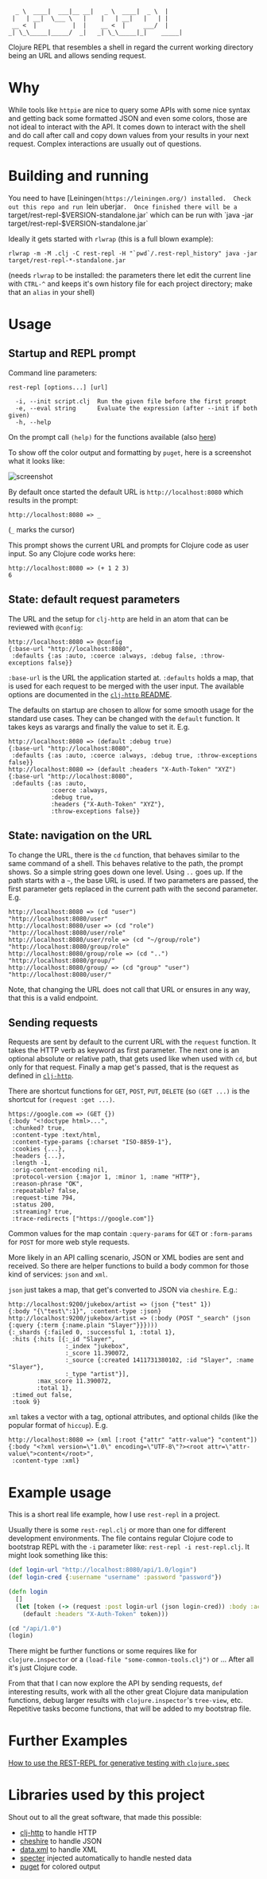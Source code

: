       _ \  ____|  ___|__ __|   _ \  ____|  _ \  |     
     |   | __|  \___ \   |    |   | __|   |   | |     
     __ <  |          |  |    __ <  |     ___/  |     
    _| \_\_____|_____/  _|   _| \_\_____|_|    _____| 


Clojure REPL that resembles a shell in regard the current working
directory being an URL and allows sending request.


Why
===

While tools like `httpie` are nice to query some APIs with some nice
syntax and getting back some formatted JSON and even some colors, those
are not ideal to interact with the API.  It comes down to interact with
the shell and do call after call and copy down values from your results
in your next request.  Complex interactions are usually out of
questions.


Building and running
====================

You need to have [Leiningen`(https://leiningen.org/) installed.  Check
out this repo and run `lein uberjar`.  Once finished there will be a
`target/rest-repl-$VERSION-standalone.jar` 
which can be run with 
`java -jar target/rest-repl-$VERSION-standalone.jar` 

Ideally it gets started with `rlwrap` (this is a full blown example):

    rlwrap -m -M .clj -C rest-repl -H "`pwd`/.rest-repl_history" java -jar target/rest-repl-*-standalone.jar

(needs `rlwrap` to be installed: the parameters there let edit the
current line with `CTRL-^` and keeps it's own history file for each
project directory;  make that an `alias` in your shell)


Usage
=====


Startup and REPL prompt
-----------------------

Command line parameters:

    rest-repl [options...] [url]
    
      -i, --init script.clj  Run the given file before the first prompt
      -e, --eval string      Evaluate the expression (after --init if both given)
      -h, --help

On the prompt call `(help)` for the functions available (also
[here](resources/help.md))

To show off the color output and formatting by `puget`, here is a
screenshot what it looks like:

![screenshot](doc/restrepl.png)


By default once started the default URL is `http://localhost:8080` which
results in the prompt:

```
http://localhost:8080 => _
```

(`_` marks the cursor)

This prompt shows the current URL and prompts for Clojure code as user
input.  So any Clojure code works here:

```
http://localhost:8080 => (+ 1 2 3)
6
```


State: default request parameters
---------------------------------

The URL and the setup for `clj-http` are held in an atom that can be
reviewed with `@config`:

```
http://localhost:8080 => @config
{:base-url "http://localhost:8080",
 :defaults {:as :auto, :coerce :always, :debug false, :throw-exceptions false}}
```

`:base-url` is the URL the application started at.  `:defaults` holds a map,
that is used for each request to be merged with the user input.  The
available options are documented in the 
[`clj-http` README](https://github.com/dakrone/clj-http/blob/master/README.org).

The defaults on startup are chosen to allow for some smooth usage for
the standard use cases.  They can be changed with the `default`
function.  It takes keys as varargs and finally the value to set it.
E.g.

```
http://localhost:8080 => (default :debug true)
{:base-url "http://localhost:8080",
 :defaults {:as :auto, :coerce :always, :debug true, :throw-exceptions false}}
http://localhost:8080 => (default :headers "X-Auth-Token" "XYZ")
{:base-url "http://localhost:8080",
 :defaults {:as :auto,
            :coerce :always,
            :debug true,
            :headers {"X-Auth-Token" "XYZ"},
            :throw-exceptions false}}
```


State: navigation on the URL
----------------------------

To change the URL, there is the `cd` function, that behaves similar to
the same command of a shell.  This behaves relative to the path, the
prompt shows.  So a simple string goes down one level.  Using `..` goes
up.  If the path starts with a `~`, the base URL is used.  If two
parameters are passed, the first parameter gets replaced in the current
path with the second parameter.  E.g.

```
http://localhost:8080 => (cd "user")
"http://localhost:8080/user"
http://localhost:8080/user => (cd "role")
"http://localhost:8080/user/role"
http://localhost:8080/user/role => (cd "~/group/role")
"http://localhost:8080/group/role"
http://localhost:8080/group/role => (cd "..")
"http://localhost:8080/group/"
http://localhost:8080/group/ => (cd "group" "user")
"http://localhost:8080/user/"
```

Note, that changing the URL does not call that URL or ensures in any
way, that this is a valid endpoint.


Sending requests
----------------

Requests are sent by default to the current URL with the `request`
function.  It takes the HTTP verb as keyword as first parameter.  The
next one is an optional absolute or relative path, that gets used like
when used with `cd`, but only for that request.  Finally a map get's
passed, that is the request as defined in 
[`clj-http`](https://github.com/dakrone/clj-http/blob/master/README.org).

There are shortcut functions for `GET`, `POST`, `PUT`, `DELETE` (so `(GET ...)`
is the shortcut for `(request :get ...)`.

```
https://google.com => (GET {})
{:body "<!doctype html>...",
 :chunked? true,
 :content-type :text/html,
 :content-type-params {:charset "ISO-8859-1"},
 :cookies {...},
 :headers {...},
 :length -1,
 :orig-content-encoding nil,
 :protocol-version {:major 1, :minor 1, :name "HTTP"},
 :reason-phrase "OK",
 :repeatable? false,
 :request-time 794,
 :status 200,
 :streaming? true,
 :trace-redirects ["https://google.com"]}
```

Common values for the map contain `:query-params` for `GET` or
`:form-params` for `POST` for more web style requests.

More likely in an API calling scenario, JSON or XML bodies are sent and
received.  So there are helper functions to build a body common for
those kind of services: `json` and `xml`.

`json` just takes a map, that get's converted to JSON via `cheshire`.
E.g.:

```
http://localhost:9200/jukebox/artist => (json {"test" 1})
{:body "{\"test\":1}", :content-type :json}
http://localhost:9200/jukebox/artist => (:body (POST "_search" (json {:query {:term {:name.plain "Slayer"}}})))
{:_shards {:failed 0, :successful 1, :total 1},
 :hits {:hits [{:_id "Slayer",
                :_index "jukebox",
                :_score 11.390072,
                :_source {:created 1411731380102, :id "Slayer", :name "Slayer"},
                :_type "artist"}],
        :max_score 11.390072,
        :total 1},
 :timed_out false,
 :took 9}
```

`xml` takes a vector with a tag, optional attributes, and optional
childs (like the popular format of `hiccup`).  E.g.

```
http://localhost:8080 => (xml [:root {"attr" "attr-value"} "content"])
{:body "<?xml version=\"1.0\" encoding=\"UTF-8\"?><root attr=\"attr-value\">content</root>",
 :content-type :xml}
```


Example usage
=============

This is a short real life example, how I use `rest-repl` in a project.

Usually there is some `rest-repl.clj` or more than one for different
development environments.  The file contains regular Clojure code to
bootstrap REPL with the `-i` parameter like: `rest-repl -i rest-repl.clj`.
It might look something like this:

```clojure
(def login-url "http://localhost:8080/api/1.0/login")
(def login-cred {:username "username" :password "password"})

(defn login 
  [] 
  (let [token (-> (request :post login-url (json login-cred)) :body :access_token)] 
    (default :headers "X-Auth-Token" token)))

(cd "/api/1.0")
(login)
```

There might be further functions or some requires like for
`clojure.inspector` or a `(load-file "some-common-tools.clj")` or ...
After all it's just Clojure code.

From that that I can now explore the API by sending requests,
`def` interesting results, work with all the other great Clojure data
manipulation functions, debug larger results with
`clojure.inspector`'s `tree-view`, etc.  Repetitive tasks become
functions, that will be added to my bootstrap file.


Further Examples
================

[How to use the REST-REPL for generative testing with `clojure.spec`](doc/testing.md)


Libraries used by this project
==============================

Shout out to all the great software, that made this possible:

- [clj-http](https://github.com/dakrone/clj-http) to handle HTTP
- [cheshire](https://github.com/dakrone/cheshire) to handle JSON
- [data.xml](https://github.com/clojure/data.xml) to handle XML
- [specter](https://github.com/nathanmarz/specter) injected
  automatically to handle nested data
- [puget](https://github.com/greglook/puget) for colored output

